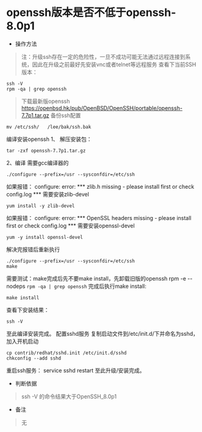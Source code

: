 # openssh版本是否不低于openssh-8.0p1

- 操作方法
>注：升级ssh存在一定的危险性，一旦不成功可能无法通过远程连接到系统，因此在升级之前最好先安装vnc或者telnet等远程服务
查看下当前SSH版本：
```
ssh -V
rpm -qa | grep openssh
```
> 下载最新版openssh
https://openbsd.hk/pub/OpenBSD/OpenSSH/portable/openssh-7.7p1.tar.gz
备份ssh配置
```
mv /etc/ssh/   /lee/bak/ssh.bak
``` 
编译安装openssh
1、 解压安装包：
```
tar -zxf openssh-7.7p1.tar.gz
```
2、编译
需要gcc编译器的
```
./configure --prefix=/usr --sysconfdir=/etc/ssh
```
如果报错：
configure: error: *** zlib.h missing - please install first or check config.log ***
需要安装zlib-devel
```
yum install -y zlib-devel
```
如果报错：
configure: error: *** OpenSSL headers missing - please install first or check config.log ***
需要安装openssl-devel
```
yum -y install openssl-devel
```
解决完报错后重新执行
```
./configure --prefix=/usr --sysconfdir=/etc/ssh
make
```
需要测试：make完成后先不要make install，先卸载旧版的openssh
rpm -e --nodeps `rpm -qa | grep openssh`
完成后执行make install:
```
make install
```
查看下安装结果：
```
ssh -V
```
至此编译安装完成。
配置sshd服务
复制启动文件到/etc/init.d/下并命名为sshd，加入开机启动
```
cp contrib/redhat/sshd.init /etc/init.d/sshd
chkconfig --add sshd
```
重启ssh服务：
service sshd restart
至此升级/安装完成。
- 判断依据
> ssh -V 的命令结果大于OpenSSH_8.0p1

- 备注
> 无